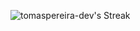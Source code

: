 
![tomaspereira-dev's Streak](https://github-readme-streak-stats.herokuapp.com/?user=tomaspereira-dev&theme=prussian&hide_border=true)  

